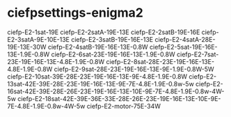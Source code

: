 # ciefpsettings-enigma2

ciefp-E2-1sat-19E
ciefp-E2-2satA-19E-13E
ciefp-E2-2satB-19E-16E
ciefp-E2-3satA-9E-10E-13E
ciefp-E2-3satB-19E-16E-13E
ciefp-E2-4satA-28E-19E-13E-30W
ciefp-E2-4satB-19E-16E-13E-0.8W
ciefp-E2-5sat-19E-16E-13E-1.9E-0.8W
ciefp-E2-6sat-23E-19E-16E-13E-1.9E-0.8W
ciefp-E2-7sat-23E-19E-16E-13E-4.8E-1.9E-0.8W
ciefp-E2-8sat-28E-23E-19E-16E-13E-4.8E-1.9E-0.8W
ciefp-E2-9sat-28E-23E-19E-16E-13E-9E-1.9E-0.8W-5W
ciefp-E2-10sat-39E-28E-23E-19E-16E-13E-9E-4.8E-1.9E-0.8W
ciefp-E2-13sat-42E-39E-28E-23E-19E-16E-13E-9E-7E-4.8E-1.9E-0.8w-5w
ciefp-E2-16sat-42E-39E-28E-26E-23E-19E-16E-13E-10E-9E-7E-4.8E-1.9E-0.8w-4W-5w
ciefp-E2-18sat-42E-39E-36E-33E-28E-26E-23E-19E-16E-13E-10E-9E-7E-4.8E-1.9E-0.8w-4W-5w
ciefp-E2-motor-75E-34W

